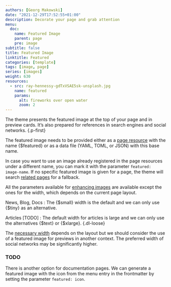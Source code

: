 ```yaml
---
authors: [Georg Makowski]
date: "2021-12-29T17:52:55+01:00"
description: Decorate your page and grab attention
menu:
  doc:
    name: Featured Image
    parent: page
    pre: image
subtitle: false
title: Featured Image
linktitle: Featured
categories: [template]
tags: [image, page]
series: [images]
weight: 630
resources:
  - src: ray-hennessy-gdTxVSAE5sk-unsplash.jpg
    name: featured
    params:
      alt: fireworks over open water
      zoom: 2
---
```


The theme presents the featured image at the top of your page and in preview cards. It’s also prepared for references in search engines and social networks.
{.p-first} <!--more-->

The featured image needs to be provided either as a [page resource](/doc/intro/workflow/resources/) with the name {$featured} or as a data file (YAML, TOML, or JSON) with this base name.

In case you want to use an image already registered in the page resources under a different name, you can mark it with the parameter `featured: image-name`. If no specific featured image is given for a page, the theme will search [related pages](doc/intro/workflow/resources/#resources-from-related-page-bundles) for a fallback.

All the parameters available for [enhancing images](doc/enhancing/image/syntax) are available except the ones for the width, which depends on the current page layout.

News, Blog, Docs
: The {$small} width is the default and we can only use {$tiny} as an alternative.

Articles [TODO] 
: The default width for articles is large and we can only use the alternatives {$text} or {$xlarge}.
{.dl-loose}

The [necessary width](/doc/enhancing/image/processing) depends on the layout but we should consider the use of a featured image for previews in another context. The preferred width of social networks may be significantly higher.

### TODO

There is another option for documentation pages. We can generate a featured image with the icon from the menu entry in the frontmatter by setting the parameter `featured: icon`.
